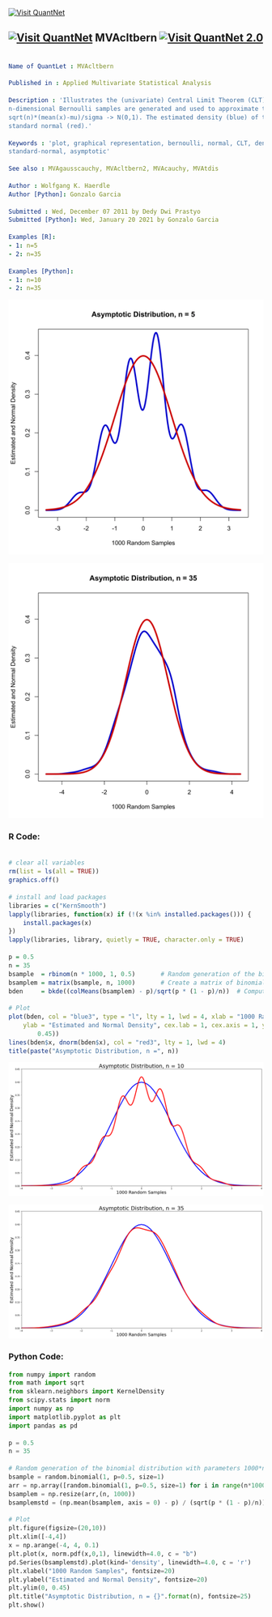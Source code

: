 
[<img src="https://github.com/QuantLet/Styleguide-and-FAQ/blob/master/pictures/banner.png" width="888" alt="Visit QuantNet">](http://quantlet.de/)

## [<img src="https://github.com/QuantLet/Styleguide-and-FAQ/blob/master/pictures/qloqo.png" alt="Visit QuantNet">](http://quantlet.de/) **MVAcltbern** [<img src="https://github.com/QuantLet/Styleguide-and-FAQ/blob/master/pictures/QN2.png" width="60" alt="Visit QuantNet 2.0">](http://quantlet.de/)

```yaml

Name of QuantLet : MVAcltbern

Published in : Applied Multivariate Statistical Analysis

Description : 'Illustrates the (univariate) Central Limit Theorem (CLT). n*1000 sets of
n-dimensional Bernoulli samples are generated and used to approximate the distribution of t =
sqrt(n)*(mean(x)-mu)/sigma -> N(0,1). The estimated density (blue) of t is shown together with the
standard normal (red).'

Keywords : 'plot, graphical representation, bernoulli, normal, CLT, density, distribution,
standard-normal, asymptotic'

See also : MVAgausscauchy, MVAcltbern2, MVAcauchy, MVAtdis

Author : Wolfgang K. Haerdle
Author [Python]: Gonzalo Garcia

Submitted : Wed, December 07 2011 by Dedy Dwi Prastyo
Submitted [Python]: Wed, January 20 2021 by Gonzalo Garcia

Examples [R]: 
- 1: n=5
- 2: n=35

Examples [Python]: 
- 1: n=10
- 2: n=35

```

![Picture1](MVAcltbern_1-1.png)

![Picture2](MVAcltbern_2-1.png)


### R Code:
```r

# clear all variables
rm(list = ls(all = TRUE))
graphics.off()

# install and load packages
libraries = c("KernSmooth")
lapply(libraries, function(x) if (!(x %in% installed.packages())) {
    install.packages(x)
})
lapply(libraries, library, quietly = TRUE, character.only = TRUE)

p = 0.5
n = 35
bsample  = rbinom(n * 1000, 1, 0.5)       # Random generation of the binomial distribution with parameters 1000*n and 0.5
bsamplem = matrix(bsample, n, 1000)       # Create a matrix of binomial random variables
bden     = bkde((colMeans(bsamplem) - p)/sqrt(p * (1 - p)/n))  # Compute kernel density estimate

# Plot
plot(bden, col = "blue3", type = "l", lty = 1, lwd = 4, xlab = "1000 Random Samples", 
    ylab = "Estimated and Normal Density", cex.lab = 1, cex.axis = 1, ylim = c(0, 
        0.45))
lines(bden$x, dnorm(bden$x), col = "red3", lty = 1, lwd = 4)  
title(paste("Asymptotic Distribution, n =", n)) 

```

![Picture3](MVAcltbern_1-1_py.png)

![Picture4](MVAcltbern_2-1_py.png)

### Python Code:
```python
from numpy import random
from math import sqrt
from sklearn.neighbors import KernelDensity
from scipy.stats import norm
import numpy as np
import matplotlib.pyplot as plt
import pandas as pd

p = 0.5
n = 35

# Random generation of the binomial distribution with parameters 1000*n and 0.5
bsample = random.binomial(1, p=0.5, size=1)
arr = np.array([random.binomial(1, p=0.5, size=1) for i in range(n*1000)]) # Create a matrix of binomial random variables
bsamplem = np.resize(arr,(n, 1000))
bsamplemstd = (np.mean(bsamplem, axis = 0) - p) / (sqrt(p * (1 - p)/n)) # Standardize

# Plot
plt.figure(figsize=(20,10))
plt.xlim([-4,4])
x = np.arange(-4, 4, 0.1)
plt.plot(x, norm.pdf(x,0,1), linewidth=4.0, c = "b")
pd.Series(bsamplemstd).plot(kind='density', linewidth=4.0, c = 'r')
plt.xlabel("1000 Random Samples", fontsize=20)
plt.ylabel("Estimated and Normal Density", fontsize=20)
plt.ylim(0, 0.45)
plt.title("Asymptotic Distribution, n = {}".format(n), fontsize=25)
plt.show()
```
